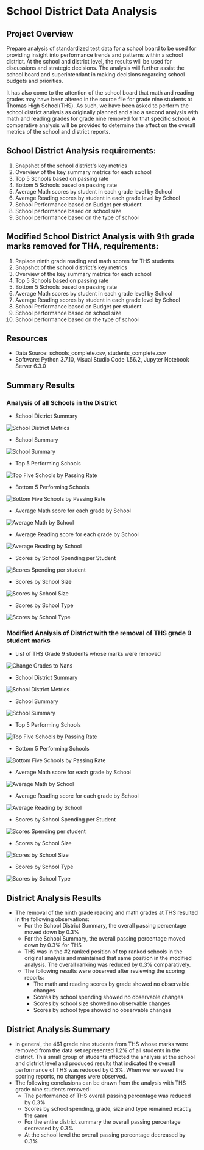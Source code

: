 # School District Data Analysis

## Project Overview
Prepare analysis of standardized test data for a school board to be used for providing insight into performance trends and patterns within a school district. At the school and district level, the results will be used for discussions and strategic decisions. The analysis will further assist the school board and superintendant in making decisions regarding school budgets and priorities. 

It has also come to the attention of the school board that math and reading grades may have been altered in the source file for grade nine students at Thomas High School(THS). As such, we have been asked to perform the school district analysis as originally planned and also a second analysis with math and reading grades for grade nine removed for that specific school. A comparative analysis will be provided to determine the affect on the overall metrics of the school and district reports.  

## School District Analysis requirements:
1. Snapshot of the school district's key metrics
2. Overview of the key summary metrics for each school
3. Top 5 Schools based on passing rate
4. Bottom 5 Schools based on passing rate
5. Average Math scores by student in each grade level by School
6. Average Reading scores by student in each grade level by School
7. School Performance based on Budget per student
8. School performance based on school size
9. School performance based on the type of school

## Modified School District Analysis with 9th grade marks removed for THA, requirements:
1. Replace ninth grade reading and math scores for THS students
2. Snapshot of the school district's key metrics
3. Overview of the key summary metrics for each school
4. Top 5 Schools based on passing rate
5. Bottom 5 Schools based on passing rate
6. Average Math scores by student in each grade level by School
7. Average Reading scores by student in each grade level by School
8. School Performance based on Budget per student
9. School performance based on school size
10. School performance based on the type of school

## Resources
- Data Source: schools_complete.csv, students_complete.csv
- Software: Python 3.7.10, Visual Studio Code 1.56.2, Jupyter Notebook Server 6.3.0

## Summary Results

### Analysis of all Schools in the District

- School District Summary

![School District Metrics](Resources/Images/sda_DistrictSummary.png)

- School Summary

![School Summary](Resources/Images/sda_SchoolSummary.png)

- Top 5 Performing Schools

![Top Five Schools by Passing Rate](Resources/Images/sda_top5.png)

- Bottom 5 Performing Schools

![Bottom Five Schools by Passing Rate](Resources/Images/sda_bottom5.png)

- Average Math score for each grade by School

![Average Math by School](Resources/Images/sda_AvgMath.png)

- Average Reading score for each grade by School

![Average Reading by School](Resources/Images/sda_AvgReading.png)

- Scores by School Spending per Student

![Scores Spending per student](Resources/Images/sda_ScoresSpending.png)

- Scores by School Size

![Scores by School Size](Resources/Images/sda_ScoresbySize.png)

- Scores by School Type

![Scores by School Type](Resources/Images/sda_ScoresbyType.png)

### Modified Analysis of District with the removal of THS grade 9 student marks

- List of THS Grade 9 students whose marks were removed

![Change Grades to Nans](Resources/Images/msda_StudentNans.png)

- School District Summary

![School District Metrics](Resources/Images/msda_DistrictSummary.png)

- School Summary

![School Summary](Resources/Images/msda_SchoolSummary.png)

- Top 5 Performing Schools

![Top Five Schools by Passing Rate](Resources/Images/msda_top5.png)

- Bottom 5 Performing Schools

![Bottom Five Schools by Passing Rate](Resources/Images/msda_bottom5.png)

- Average Math score for each grade by School

![Average Math by School](Resources/Images/msda_AvgMath.png)

- Average Reading score for each grade by School

![Average Reading by School](Resources/Images/msda_AvgReading.png)

- Scores by School Spending per Student

![Scores Spending per student](Resources/Images/msda_ScoresSpending.png)

- Scores by School Size

![Scores by School Size](Resources/Images/msda_ScoresbySize.png)

- Scores by School Type

![Scores by School Type](Resources/Images/msda_ScoresbyType.png)


## District Analysis Results

- The removal of the ninth grade reading and math grades at THS resulted in the following observations:
    - For the School District Summary, the overall passing percentage moved down by 0.3%
    - For the School Summary, the overall passing percentage moved down by 0.3% for THS
    - THS was in the #2 ranked position of top ranked schools in the original analysis and maintained that same position in the modified analysis. The overall ranking was reduced by 0.3% comparatively.
    - The following results were observed after reviewing the scoring reports:
      - The math and reading scores by grade showed no observable changes
      - Scores by school spending showed no observable changes
      - Scores by school size showed no observable changes
      - Scores by school type showed no observable changes

## District Analysis Summary

- In general, the 461 grade nine students from THS whose marks were removed from the data set represented 1.2% of all students in the district. This small group of students affected the analysis at the school and district level and produced results that indicated the overall performance of THS was reduced by 0.3%. When we reviewed the scoring reports, no changes were observed. 
- The following conclusions can be drawn from the analysis with THS grade nine students removed:
  - The performance of THS overall passing percentage was reduced by 0.3%
  - Scores by school spending, grade, size and type remained exactly the same
  - For the entire district summary the overall passing percentage decreased by 0.3%
  - At the school level the overall passing percentage decreased by 0.3%
